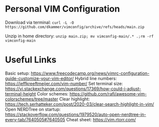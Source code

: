 # Personal VIM Configuration

Download via terminal: `curl -L -O https://github.com/dkammer/vimconfig/archive/refs/heads/main.zip`

Unzip in home directory: `unzip main.zip; mv vimconfig-main/.* .;rm -rf vimconfig-main`

# Useful Links

Basic setup: https://www.freecodecamp.org/news/vimrc-configuration-guide-customize-your-vim-editor/
Hybrid line numbers: https://jeffkreeftmeijer.com/vim-number/
Set terminal size: https://vi.stackexchange.com/questions/17369/how-could-i-adjust-terminal-height
Color schemes: https://github.com/rafi/awesome-vim-colorschemes/tree/master
Clear highlight: https://tech.serhatteker.com/post/2020-03/clear-search-highlight-in-vim/
Open NERDTree on startup: https://stackoverflow.com/questions/1979520/auto-open-nerdtree-in-every-tab/7640505#7640505
Cheat sheet: https://vim.rtorr.com/
